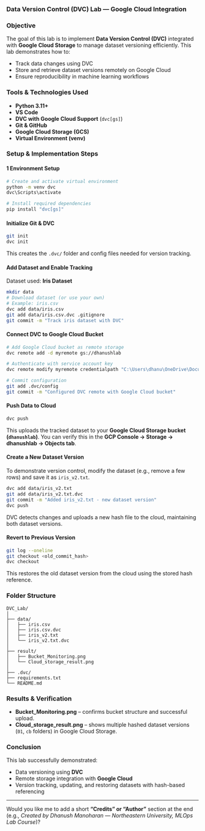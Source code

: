 ### Data Version Control (DVC) Lab — Google Cloud Integration

###  Objective

The goal of this lab is to implement **Data Version Control (DVC)** integrated with **Google Cloud Storage** to manage dataset versioning efficiently.
This lab demonstrates how to:

* Track data changes using DVC
* Store and retrieve dataset versions remotely on Google Cloud
* Ensure reproducibility in machine learning workflows


###  Tools & Technologies Used

* **Python 3.11+**
* **VS Code**
* **DVC with Google Cloud Support** (`dvc[gs]`)
* **Git & GitHub**
* **Google Cloud Storage (GCS)**
* **Virtual Environment (venv)**



###  Setup & Implementation Steps

#### 1️ Environment Setup

```bash
# Create and activate virtual environment
python -m venv dvc
dvc\Scripts\activate

# Install required dependencies
pip install "dvc[gs]"
```

####  Initialize Git & DVC

```bash
git init
dvc init
```

This creates the `.dvc/` folder and config files needed for version tracking.

####  Add Dataset and Enable Tracking

Dataset used: **Iris Dataset**

```bash
mkdir data
# Download dataset (or use your own)
# Example: iris.csv
dvc add data/iris.csv
git add data/iris.csv.dvc .gitignore
git commit -m "Track iris dataset with DVC"
```

####  Connect DVC to Google Cloud Bucket

```bash
# Add Google Cloud bucket as remote storage
dvc remote add -d myremote gs://dhanushlab

# Authenticate with service account key
dvc remote modify myremote credentialpath "C:\Users\dhanu\OneDrive\Documents\mlopslab-476800-7644e65fe0c6.json"

# Commit configuration
git add .dvc/config
git commit -m "Configured DVC remote with Google Cloud bucket"
```

####  Push Data to Cloud

```bash
dvc push
```

This uploads the tracked dataset to your **Google Cloud Storage bucket (`dhanushlab`)**.
You can verify this in the **GCP Console → Storage → dhanushlab → Objects tab**.

####  Create a New Dataset Version

To demonstrate version control, modify the dataset (e.g., remove a few rows) and save it as `iris_v2.txt`.

```bash
dvc add data/iris_v2.txt
git add data/iris_v2.txt.dvc
git commit -m "Added iris_v2.txt - new dataset version"
dvc push
```

 DVC detects changes and uploads a new hash file to the cloud, maintaining both dataset versions.

####  Revert to Previous Version

```bash
git log --oneline
git checkout <old_commit_hash>
dvc checkout
```

This restores the old dataset version from the cloud using the stored hash reference.

###  Folder Structure

```
DVC_Lab/
│
├── data/
│   ├── iris.csv
│   ├── iris.csv.dvc
│   ├── iris_v2.txt
│   └── iris_v2.txt.dvc
│
├── result/
│   ├── Bucket_Monitoring.png
│   └── Cloud_storage_result.png
│
├── .dvc/
├── requirements.txt
└── README.md
```

###  Results & Verification

* **Bucket_Monitoring.png** – confirms bucket structure and successful upload.
* **Cloud_storage_result.png** – shows multiple hashed dataset versions (`01`, `cb` folders) in Google Cloud Storage.

###  Conclusion

This lab successfully demonstrated:

* Data versioning using **DVC**
* Remote storage integration with **Google Cloud**
* Version tracking, updating, and restoring datasets with hash-based referencing

---

Would you like me to add a short **“Credits” or “Author”** section at the end (e.g., *Created by Dhanush Manoharan — Northeastern University, MLOps Lab Course*)?
